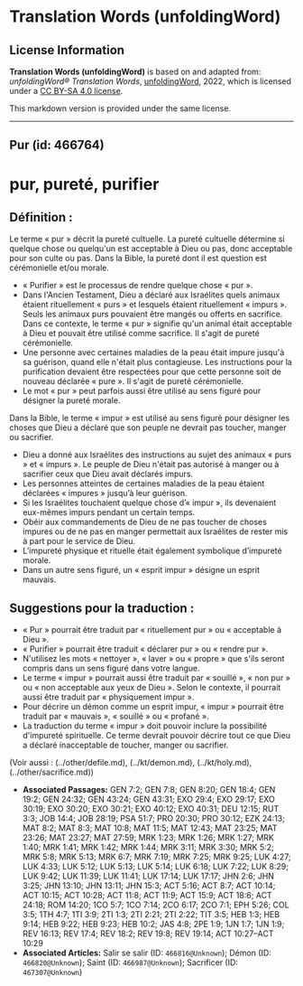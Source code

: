 # Translation Words (unfoldingWord)

## License Information

**Translation Words (unfoldingWord)** is based on and adapted from: _unfoldingWord® Translation Words_, [unfoldingWord](https://unfoldingword.org/utw), 2022, which is licensed under a [CC BY-SA 4.0 license](https://creativecommons.org/licenses/by-sa/4.0/legalcode.en).

This markdown version is provided under the same license.



--------------------------------

## Pur (id: 466764)

pur, pureté, purifier
=====================

Définition :
------------

Le terme « pur » décrit la pureté cultuelle. La pureté cultuelle détermine si quelque chose ou quelqu'un est acceptable à Dieu ou pas, donc acceptable pour son culte ou pas. Dans la Bible, la pureté dont il est question est cérémonielle et/ou morale. 

* « Purifier » est le processus de rendre quelque chose « pur ».
* Dans l'Ancien Testament, Dieu a déclaré aux Israélites quels animaux étaient rituellement « purs » et lesquels étaient rituellement « impurs ». Seuls les animaux purs pouvaient être mangés ou offerts en sacrifice. Dans ce contexte, le terme « pur » signifie qu'un animal était acceptable à Dieu et pouvait être utilisé comme sacrifice. Il s'agit de pureté cérémonielle.
* Une personne avec certaines maladies de la peau était impure jusqu'à sa guérison, quand elle n'était plus contagieuse. Les instructions pour la purification devaient être respectées pour que cette personne soit de nouveau déclarée « pure ». Il s'agit de pureté cérémonielle.
* Le mot « pur » peut parfois aussi être utilisé au sens figuré pour désigner la pureté morale.

Dans la Bible, le terme « impur » est utilisé au sens figuré pour désigner les choses que Dieu a déclaré que son peuple ne devrait pas toucher, manger ou sacrifier.

* Dieu a donné aux Israélites des instructions au sujet des animaux « purs » et « impurs ». Le peuple de Dieu n'était pas autorisé à manger ou à sacrifier ceux que Dieu avait déclarés impurs.
* Les personnes atteintes de certaines maladies de la peau étaient déclarées « impures » jusqu’à leur guérison.
* Si les Israélites touchaient quelque chose d’« impur », ils devenaient eux\-mêmes impurs pendant un certain temps.
* Obéir aux commandements de Dieu de ne pas toucher de choses impures ou de ne pas en manger permettait aux Israélites de rester mis à part pour le service de Dieu.
* L’impureté physique et rituelle était également symbolique d’impureté morale.
* Dans un autre sens figuré, un « esprit impur » désigne un esprit mauvais.

Suggestions pour la traduction :
--------------------------------

* « Pur » pourrait être traduit par « rituellement pur » ou « acceptable à Dieu ».
* « Purifier » pourrait être traduit « déclarer pur » ou « rendre pur ».
* N'utilisez les mots « nettoyer », « laver » ou « propre » que s'ils seront compris dans un sens figuré dans votre langue.
* Le terme « impur » pourrait aussi être traduit par « souillé », « non pur » ou « non acceptable aux yeux de Dieu ». Selon le contexte, il pourrait aussi être traduit par « physiquement impur ».
* Pour décrire un démon comme un esprit impur, « impur » pourrait être traduit par « mauvais », « souillé » ou « profané ».
* La traduction du terme « impur » doit pouvoir inclure la possibilité d'impureté spirituelle. Ce terme devrait pouvoir décrire tout ce que Dieu a déclaré inacceptable de toucher, manger ou sacrifier.

(Voir aussi : (../other/defile.md), (../kt/demon.md), (../kt/holy.md), (../other/sacrifice.md))

* **Associated Passages:** GEN 7:2; GEN 7:8; GEN 8:20; GEN 18:4; GEN 19:2; GEN 24:32; GEN 43:24; GEN 43:31; EXO 29:4; EXO 29:17; EXO 30:19; EXO 30:20; EXO 30:21; EXO 40:12; EXO 40:31; DEU 12:15; RUT 3:3; JOB 14:4; JOB 28:19; PSA 51:7; PRO 20:30; PRO 30:12; EZK 24:13; MAT 8:2; MAT 8:3; MAT 10:8; MAT 11:5; MAT 12:43; MAT 23:25; MAT 23:26; MAT 23:27; MAT 27:59; MRK 1:23; MRK 1:26; MRK 1:27; MRK 1:40; MRK 1:41; MRK 1:42; MRK 1:44; MRK 3:11; MRK 3:30; MRK 5:2; MRK 5:8; MRK 5:13; MRK 6:7; MRK 7:19; MRK 7:25; MRK 9:25; LUK 4:27; LUK 4:33; LUK 5:12; LUK 5:13; LUK 5:14; LUK 6:18; LUK 7:22; LUK 8:29; LUK 9:42; LUK 11:39; LUK 11:41; LUK 17:14; LUK 17:17; JHN 2:6; JHN 3:25; JHN 13:10; JHN 13:11; JHN 15:3; ACT 5:16; ACT 8:7; ACT 10:14; ACT 10:15; ACT 10:28; ACT 11:8; ACT 11:9; ACT 15:9; ACT 18:6; ACT 24:18; ROM 14:20; 1CO 5:7; 1CO 7:14; 2CO 6:17; 2CO 7:1; EPH 5:26; COL 3:5; 1TH 4:7; 1TI 3:9; 2TI 1:3; 2TI 2:21; 2TI 2:22; TIT 3:5; HEB 1:3; HEB 9:14; HEB 9:22; HEB 9:23; HEB 10:2; JAS 4:8; 2PE 1:9; 1JN 1:7; 1JN 1:9; REV 16:13; REV 17:4; REV 18:2; REV 19:8; REV 19:14; ACT 10:27–ACT 10:29
* **Associated Articles:** Salir se salir (ID: `466816@Unknown`); Démon (ID: `466820@Unknown`); Saint (ID: `466987@Unknown`); Sacrificer (ID: `467307@Unknown`)

